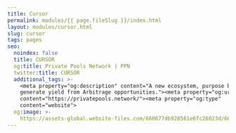 ```yaml
---
title: Cursor
permalink: modules/{{ page.fileSlug }}/index.html
layout: modules/cursor.html
slug: cursor
tags: pages
seo:
  noindex: false
  title: CURSOR
  og:title: Private Pools Network | PPN
  twitter:title: CURSOR
  additional_tags: >-
    <meta property="og:description" content="A new ecosystem, purpose built to
    generate yield from Arbitrage opportunities."><meta property="og:url"
    content="https://privatepools.network/"><meta property="og:type"
    content="website">
  og:image: >-
    https://assets-global.website-files.com/660677db928561e6fc26023d/6613df3c53686dbf21ed7d3d_opengraph.jpg
---
```



